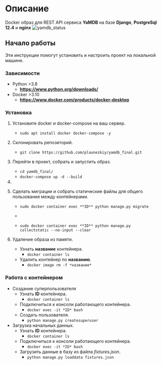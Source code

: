 
# Описание
Docker образ для REST API сервиса **YaMDB** на базе **Django**, **PostgreSql 12.4** и **nginx**
![yamdb_status](https://github.com/plaunezkiy/yamdb_final/workflows/yamdb_worflow/badge.svg)
## Начало работы
Эти инструкции помогут установить и настроить проект на локальной машине.
### Зависимости
* Python >3.8
    * **https://www.python.org/downloads/**
* Docker >3.10
    * **https://www.docker.com/products/docker-desktop**

### Установка
1. Установите docker и docker-compose на ваш сервер.
    * ```sudo apt install docker docker-compose -y```

2. Склонировать репозиторий.
    * ```git clone https://github.com/plaunezkiy/yamdb_final.git```
    
3. Перейти в проект, собрать и запустить образ.
    * ```cd yamdb_final/```
    * ```docker-compose up -d --build```

4. 

5. Сделать миграции и собрать статические файлы для общего пользования между контейнерами.
    * ```sudo docker container exec **ID** python manage.py migrate```
    * ```sudo docker container exec **ID** mkdir static
    * ```sudo docker container exec **ID** python manage.py collectstatic --no-input --clear```

6. Удаление образа из памяти.
    * Узнать **название** контейнера. 
        * ```docker container ls```
    * Удалить контейнер по **названию**.
        * ```docker image rm -f *название*```
### Работа с контейнером
* Создание суперпользователя
    * Узнать **ID** контейнера. 
        * ```docker container ls```
    * Подключиться к консоли работающего контейнера.
        * ```docker exec -it *ID* bash```
    * Создать пользователя.
        * ```python manage.py createsuperuser```
* Загрузка начальных данных.
    * Узнать **ID** контейнера. 
        * ```docker container ls```
    * Подключиться к консоли работающего контейнера.
        * ```docker exec -it *ID* bash```
    * Загрузить данные в базу из файла *fixtures.json*.
        * ```python manage.py loaddata fixtures.json```


    

